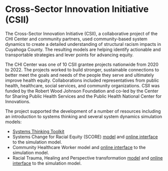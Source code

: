 # Cross-Sector Innovation Initiative (CSII)

The Cross-Sector Innovation Initiative (CSII), a collaborative project of the CHI Center and community partners, used community-based system dynamics to create a detailed understanding of structural racism impacts in Cuyahoga County. The resulting models are helping  identify actionable and transportable strategies and lever points for advancing equity.

The CHI Center was one of 10 CSII grantee projects nationwide from 2020 to 2022. The projects worked to build stronger, sustainable connections to better meet the goals and needs of the people they serve and ultimately improve health equity. Collaborations included representatives from public health, healthcare, social services, and community organizations. CSII was funded by the Robert Wood Johnson Foundation and co-led by the Center for Sharing Public Health Services and the Public Health National Center for Innovations.

The project supported the development of a number of resources including an introduction to systems thinking and several system dynamics simulation models: 

* [Systems Thinking Toolkit](https://github.com/CBSDLab/CSII/blob/main/CSII%20Systems%20Thinking%20Toolkit%20v6.pdf)
* Systems Change for Racial Equity (SCORE) [model](https://github.com/CBSDLab/CSII/blob/peterhovmand-content-additions-01/CSII%20model%20brief%202%20October%2025%2C%202021%20v1.pdf) and [online interface](https://exchange.iseesystems.com/public/psh/score/index.html#page1) to the simulation model.
* Community Healthcare Worker model and [online interface](https://exchange.iseesystems.com/public/psh/community-health-worker/index.html#page1) to the simulation model. 
* Racial Trauma, Healing and Perspective transformation [model](https://github.com/CBSDLab/CSII/tree/peterhovmand-content-additions-01/Models/Racial%20Trauma%2C%20Healing%2C%20and%20Perspective%20Transformation) and [online interface](https://exchange.iseesystems.com/public/psh/perspective-transformation/index.html#page1) to the simulation model.
